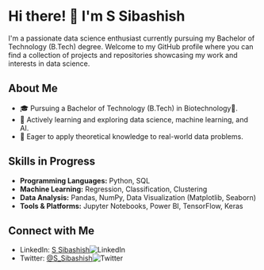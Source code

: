 # Hi there! 👋 I'm S Sibashish

I'm a passionate data science enthusiast currently pursuing my Bachelor of Technology (B.Tech) degree. Welcome to my GitHub profile where you can find a collection of projects and repositories showcasing my work and interests in data science.

## About Me

- 🎓 Pursuing a Bachelor of Technology (B.Tech) in Biotechnology🧬.
- 💼 Actively learning and exploring data science, machine learning, and AI.
- 🌱 Eager to apply theoretical knowledge to real-world data problems.

## Skills in Progress

- **Programming Languages:** Python, SQL
- **Machine Learning:** Regression, Classification, Clustering
- **Data Analysis:** Pandas, NumPy, Data Visualization (Matplotlib, Seaborn)
- **Tools & Platforms:** Jupyter Notebooks, Power BI, TensorFlow, Keras

<!---
sibashish9040/sibashish9040 is a ✨ special ✨ repository because its `README.md` (this file) appears on your GitHub profile.
You can click the Preview link to take a look at your changes.
--->
## Connect with Me

- LinkedIn: [S Sibashish](https://www.linkedin.com/in/s-sibashish-8b0261258/)![LinkedIn](https://img.shields.io/badge/-LinkedIn-blue?style=flat-square&logo=Linkedin&logoColor=white)
- Twitter: [@S_Sibashish](https://x.com/s_sibashish)![Twitter](https://img.shields.io/twitter/S_Sibashish?style=social)
